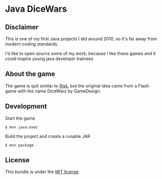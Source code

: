 Java DiceWars
=============

## Disclaimer

This is one of my first Java projects I did around 2010, so it's far away from modern coding standards.

I'd like to open source some of my work, because I like these games and it could inspire young java developer trainees.

## About the game

The game is quit similar to [Risk](https://en.wikipedia.org/wiki/Risk), but the original idea came from a Flash game 
with the name DiceWars by GameDesign.

## Development

Start the game

```
$ mvn java:exec
```

Build the project and create a runable JAR

```
$ mvn package
```

## License

This bundle is under the [MIT license](LICENSE.md).


